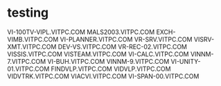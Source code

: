 # testing

VI-100TV-VIPL.VITPC.COM
MALS2003.VITPC.COM
EXCH-VIMB.VITPC.COM
VI-PLANNER.VITPC.COM
VR-SRV.VITPC.COM
VISRV-XMT.VITPC.COM
DEV-VS.VITPC.COM
VR-REC-02.VITPC.COM
VISSIS.VITPC.COM
VISTEAM.VITPC.COM
VI-CALC.VITPC.COM
VINNM-7.VITPC.COM
VI-BUH.VITPC.COM
VINNM-9.VITPC.COM
VI-UNITY-01.VITPC.COM
FINDVLP.VITPC.COM
VIDVLP.VITPC.COM
VIDVTRK.VITPC.COM
VIACVI.VITPC.COM
VI-SPAN-00.VITPC.COM
